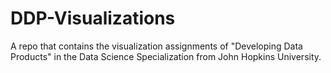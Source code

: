 # DDP-Visualizations
A repo that contains the visualization assignments of "Developing Data Products" in the Data Science Specialization from John Hopkins University.
